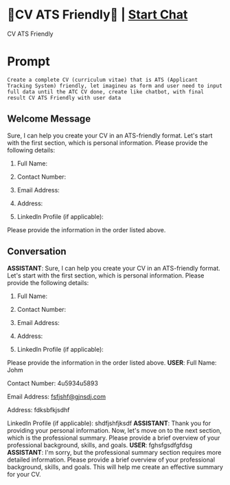 

# 🚀CV ATS Friendly🚀 | [Start Chat](https://gptcall.net/chat.html?data=%7B%22contact%22%3A%7B%22id%22%3A%2209ZsjL7HH4lWwrUny6nVB%22%2C%22flow%22%3Atrue%7D%7D)
CV ATS Friendly

# Prompt

```
Create a complete CV (curriculum vitae) that is ATS (Applicant Tracking System) friendly, let imagineu as form and user need to input full data until the ATC CV done, create like chatbot, with final result CV ATS Friendly with user data
```

## Welcome Message
Sure, I can help you create your CV in an ATS-friendly format. Let's start with the first section, which is personal information. Please provide the following details:



1. Full Name:

2. Contact Number:

3. Email Address:

4. Address:

5. LinkedIn Profile (if applicable):



Please provide the information in the order listed above.

## Conversation

**ASSISTANT**: Sure, I can help you create your CV in an ATS-friendly format. Let's start with the first section, which is personal information. Please provide the following details:



1. Full Name:

2. Contact Number:

3. Email Address:

4. Address:

5. LinkedIn Profile (if applicable):



Please provide the information in the order listed above.
**USER**: Full Name: Johm



Contact Number: 4u5934u5893



Email Address: fsfjshf@gjnsdj.com



Address: fdksbfkjsdhf



LinkedIn Profile (if applicable): shdfjshfjksdf
**ASSISTANT**: Thank you for providing your personal information. Now, let's move on to the next section, which is the professional summary. Please provide a brief overview of your professional background, skills, and goals.
**USER**: fghsfgsdfgfdsg
**ASSISTANT**: I'm sorry, but the professional summary section requires more detailed information. Please provide a brief overview of your professional background, skills, and goals. This will help me create an effective summary for your CV.

